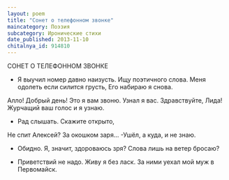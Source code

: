 ```yaml
---
layout: poem
title: "Сонет о телефонном звонке"
maincategory: Поэзия
subcategory: Иронические стихи
date_published: 2013-11-10
chitalnya_id: 914810
---
```




СОНЕТ О ТЕЛЕФОННОМ ЗВОНКЕ

- Я выучил номер давно наизусть.
Ищу поэтичного слова.
Меня одолеть если силится грусть,
Его набираю я снова.

Алло! Добрый день! Это я вам звоню.
Узнал я вас. Здравствуйте, Лида!
Журчащий ваш голос и я узнаю.
- Рад слышать. Скажите открыто,

Не спит Алексей? За окошком заря...
-Ушёл, а куда, и не знаю.
- Обидно. Я, значит, здороваюсь зря?
Слова лишь на ветер бросаю?

- Приветствий не надо. Живу я без ласк.
За ними уехал мой муж в Первомайск.







